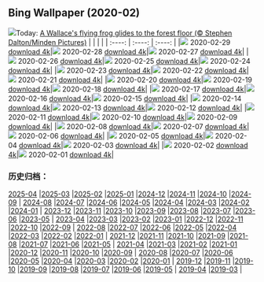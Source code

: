## Bing Wallpaper (2020-02)
![](http://cn.bing.com/th?id=OHR.WallaceFF_EN-US1967284462_UHD.jpg&w=1000)Today: [A Wallace's flying frog glides to the forest floor (© Stephen Dalton/Minden Pictures)](http://cn.bing.com/th?id=OHR.WallaceFF_EN-US1967284462_UHD.jpg)
|      |      |      |
| :----: | :----: | :----: |
|![](http://cn.bing.com/th?id=OHR.WallaceFF_EN-US1967284462_UHD.jpg&pid=hp&w=384&h=216&rs=1&c=4) 2020-02-29 [download 4k](http://cn.bing.com/th?id=OHR.WallaceFF_EN-US1967284462_UHD.jpg)|![](http://cn.bing.com/th?id=OHR.OtterCreekVT_EN-US1557441690_UHD.jpg&pid=hp&w=384&h=216&rs=1&c=4) 2020-02-28 [download 4k](http://cn.bing.com/th?id=OHR.OtterCreekVT_EN-US1557441690_UHD.jpg)|![](http://cn.bing.com/th?id=OHR.PBWhaleBones_EN-US8550622199_UHD.jpg&pid=hp&w=384&h=216&rs=1&c=4) 2020-02-27 [download 4k](http://cn.bing.com/th?id=OHR.PBWhaleBones_EN-US8550622199_UHD.jpg)|
|![](http://cn.bing.com/th?id=OHR.AcadiaSunrise_EN-US8474021804_UHD.jpg&pid=hp&w=384&h=216&rs=1&c=4) 2020-02-26 [download 4k](http://cn.bing.com/th?id=OHR.AcadiaSunrise_EN-US8474021804_UHD.jpg)|![](http://cn.bing.com/th?id=OHR.ArmstrongPark_EN-US8412696471_UHD.jpg&pid=hp&w=384&h=216&rs=1&c=4) 2020-02-25 [download 4k](http://cn.bing.com/th?id=OHR.ArmstrongPark_EN-US8412696471_UHD.jpg)|![](http://cn.bing.com/th?id=OHR.Windhorses_EN-US8344477103_UHD.jpg&pid=hp&w=384&h=216&rs=1&c=4) 2020-02-24 [download 4k](http://cn.bing.com/th?id=OHR.Windhorses_EN-US8344477103_UHD.jpg)|
|![](http://cn.bing.com/th?id=OHR.LakeGullMN_EN-US8273213396_UHD.jpg&pid=hp&w=384&h=216&rs=1&c=4) 2020-02-23 [download 4k](http://cn.bing.com/th?id=OHR.LakeGullMN_EN-US8273213396_UHD.jpg)|![](http://cn.bing.com/th?id=OHR.AbuSimbelSunFest_EN-US8115834133_UHD.jpg&pid=hp&w=384&h=216&rs=1&c=4) 2020-02-22 [download 4k](http://cn.bing.com/th?id=OHR.AbuSimbelSunFest_EN-US8115834133_UHD.jpg)|![](http://cn.bing.com/th?id=OHR.OlindaCarnival_EN-US7914915440_UHD.jpg&pid=hp&w=384&h=216&rs=1&c=4) 2020-02-21 [download 4k](http://cn.bing.com/th?id=OHR.OlindaCarnival_EN-US7914915440_UHD.jpg)|
|![](http://cn.bing.com/th?id=OHR.CloudsPelmo_EN-US7754683425_UHD.jpg&pid=hp&w=384&h=216&rs=1&c=4) 2020-02-20 [download 4k](http://cn.bing.com/th?id=OHR.CloudsPelmo_EN-US7754683425_UHD.jpg)|![](http://cn.bing.com/th?id=OHR.WanderingAlbatross_EN-US7624194630_UHD.jpg&pid=hp&w=384&h=216&rs=1&c=4) 2020-02-19 [download 4k](http://cn.bing.com/th?id=OHR.WanderingAlbatross_EN-US7624194630_UHD.jpg)|![](http://cn.bing.com/th?id=OHR.PlutoCrescent_EN-US7560373003_UHD.jpg&pid=hp&w=384&h=216&rs=1&c=4) 2020-02-18 [download 4k](http://cn.bing.com/th?id=OHR.PlutoCrescent_EN-US7560373003_UHD.jpg)|
|![](http://cn.bing.com/th?id=OHR.MRNMSD_EN-US1457690831_UHD.jpg&pid=hp&w=384&h=216&rs=1&c=4) 2020-02-17 [download 4k](http://cn.bing.com/th?id=OHR.MRNMSD_EN-US1457690831_UHD.jpg)|![](http://cn.bing.com/th?id=OHR.LemonDragon_EN-US7455819536_UHD.jpg&pid=hp&w=384&h=216&rs=1&c=4) 2020-02-16 [download 4k](http://cn.bing.com/th?id=OHR.LemonDragon_EN-US7455819536_UHD.jpg)|![](http://cn.bing.com/th?id=OHR.HumpbackHerring_EN-US7403030704_UHD.jpg&pid=hp&w=384&h=216&rs=1&c=4) 2020-02-15 [download 4k](http://cn.bing.com/th?id=OHR.HumpbackHerring_EN-US7403030704_UHD.jpg)|
|![](http://cn.bing.com/th?id=OHR.CorsicaHeart_EN-US7363711239_UHD.jpg&pid=hp&w=384&h=216&rs=1&c=4) 2020-02-14 [download 4k](http://cn.bing.com/th?id=OHR.CorsicaHeart_EN-US7363711239_UHD.jpg)|![](http://cn.bing.com/th?id=OHR.AbiquaFalls_EN-US4408914137_UHD.jpg&pid=hp&w=384&h=216&rs=1&c=4) 2020-02-13 [download 4k](http://cn.bing.com/th?id=OHR.AbiquaFalls_EN-US4408914137_UHD.jpg)|![](http://cn.bing.com/th?id=OHR.PinzonIslandTortoise_EN-US4325314925_UHD.jpg&pid=hp&w=384&h=216&rs=1&c=4) 2020-02-12 [download 4k](http://cn.bing.com/th?id=OHR.PinzonIslandTortoise_EN-US4325314925_UHD.jpg)|
|![](http://cn.bing.com/th?id=OHR.SylviaEarle_EN-US4248966328_UHD.jpg&pid=hp&w=384&h=216&rs=1&c=4) 2020-02-11 [download 4k](http://cn.bing.com/th?id=OHR.SylviaEarle_EN-US4248966328_UHD.jpg)|![](http://cn.bing.com/th?id=OHR.SuperkilenPark_EN-US4074449236_UHD.jpg&pid=hp&w=384&h=216&rs=1&c=4) 2020-02-10 [download 4k](http://cn.bing.com/th?id=OHR.SuperkilenPark_EN-US4074449236_UHD.jpg)|![](http://cn.bing.com/th?id=OHR.HollywoodSign_EN-US3888664438_UHD.jpg&pid=hp&w=384&h=216&rs=1&c=4) 2020-02-09 [download 4k](http://cn.bing.com/th?id=OHR.HollywoodSign_EN-US3888664438_UHD.jpg)|
|![](http://cn.bing.com/th?id=OHR.PingxiLantern_EN-US3795457184_UHD.jpg&pid=hp&w=384&h=216&rs=1&c=4) 2020-02-08 [download 4k](http://cn.bing.com/th?id=OHR.PingxiLantern_EN-US3795457184_UHD.jpg)|![](http://cn.bing.com/th?id=OHR.QuebecWinter_EN-US3715352171_UHD.jpg&pid=hp&w=384&h=216&rs=1&c=4) 2020-02-07 [download 4k](http://cn.bing.com/th?id=OHR.QuebecWinter_EN-US3715352171_UHD.jpg)|![](http://cn.bing.com/th?id=OHR.SneezeSpring_EN-US3645892670_UHD.jpg&pid=hp&w=384&h=216&rs=1&c=4) 2020-02-06 [download 4k](http://cn.bing.com/th?id=OHR.SneezeSpring_EN-US3645892670_UHD.jpg)|
|![](http://cn.bing.com/th?id=OHR.AlbertaBubbles_EN-US3535339115_UHD.jpg&pid=hp&w=384&h=216&rs=1&c=4) 2020-02-05 [download 4k](http://cn.bing.com/th?id=OHR.AlbertaBubbles_EN-US3535339115_UHD.jpg)|![](http://cn.bing.com/th?id=OHR.LionRock_EN-US3384136847_UHD.jpg&pid=hp&w=384&h=216&rs=1&c=4) 2020-02-04 [download 4k](http://cn.bing.com/th?id=OHR.LionRock_EN-US3384136847_UHD.jpg)|![](http://cn.bing.com/th?id=OHR.RapaNuiFestival_EN-US3295875465_UHD.jpg&pid=hp&w=384&h=216&rs=1&c=4) 2020-02-03 [download 4k](http://cn.bing.com/th?id=OHR.RapaNuiFestival_EN-US3295875465_UHD.jpg)|
|![](http://cn.bing.com/th?id=OHR.MeerkatHuddle_EN-US3180214061_UHD.jpg&pid=hp&w=384&h=216&rs=1&c=4) 2020-02-02 [download 4k](http://cn.bing.com/th?id=OHR.MeerkatHuddle_EN-US3180214061_UHD.jpg)|![](http://cn.bing.com/th?id=OHR.MappingCourage_EN-US3088004881_UHD.jpg&pid=hp&w=384&h=216&rs=1&c=4) 2020-02-01 [download 4k](http://cn.bing.com/th?id=OHR.MappingCourage_EN-US3088004881_UHD.jpg)|
### 历史归档：
[2025-04](/picture/2025-04/) |[2025-03](/picture/2025-03/) |[2025-02](/picture/2025-02/) |[2025-01](/picture/2025-01/) |[2024-12](/picture/2024-12/) |[2024-11](/picture/2024-11/) |[2024-10](/picture/2024-10/) |[2024-09](/picture/2024-09/) |
[2024-08](/picture/2024-08/) |[2024-07](/picture/2024-07/) |[2024-06](/picture/2024-06/) |[2024-05](/picture/2024-05/) |[2024-04](/picture/2024-04/) |[2024-03](/picture/2024-03/) |[2024-02](/picture/2024-02/) |[2024-01](/picture/2024-01/) |
[2023-12](/picture/2023-12/) |[2023-11](/picture/2023-11/) |[2023-10](/picture/2023-10/) |[2023-09](/picture/2023-09/) |[2023-08](/picture/2023-08/) |[2023-07](/picture/2023-07/) |[2023-06](/picture/2023-06/) |[2023-05](/picture/2023-05/) |
[2023-04](/picture/2023-04/) |[2023-03](/picture/2023-03/) |[2023-02](/picture/2023-02/) |[2023-01](/picture/2023-01/) |[2022-12](/picture/2022-12/) |[2022-11](/picture/2022-11/) |[2022-10](/picture/2022-10/) |[2022-09](/picture/2022-09/) |
[2022-08](/picture/2022-08/) |[2022-07](/picture/2022-07/) |[2022-06](/picture/2022-06/) |[2022-05](/picture/2022-05/) |[2022-04](/picture/2022-04/) |[2022-03](/picture/2022-03/) |[2022-02](/picture/2022-02/) |[2022-01](/picture/2022-01/) |
[2021-12](/picture/2021-12/) |[2021-11](/picture/2021-11/) |[2021-10](/picture/2021-10/) |[2021-09](/picture/2021-09/) |[2021-08](/picture/2021-08/) |[2021-07](/picture/2021-07/) |[2021-06](/picture/2021-06/) |[2021-05](/picture/2021-05/) |
[2021-04](/picture/2021-04/) |[2021-03](/picture/2021-03/) |[2021-02](/picture/2021-02/) |[2021-01](/picture/2021-01/) |[2020-12](/picture/2020-12/) |[2020-11](/picture/2020-11/) |[2020-10](/picture/2020-10/) |[2020-09](/picture/2020-09/) |
[2020-08](/picture/2020-08/) |[2020-07](/picture/2020-07/) |[2020-06](/picture/2020-06/) |[2020-05](/picture/2020-05/) |[2020-04](/picture/2020-04/) |[2020-03](/picture/2020-03/) |[2020-02](/picture/2020-02/) |[2020-01](/picture/2020-01/) |
[2019-12](/picture/2019-12/) |[2019-11](/picture/2019-11/) |[2019-10](/picture/2019-10/) |[2019-09](/picture/2019-09/) |[2019-08](/picture/2019-08/) |[2019-07](/picture/2019-07/) |[2019-06](/picture/2019-06/) |[2019-05](/picture/2019-05/) |
[2019-04](/picture/2019-04/) |[2019-03](/picture/2019-03/) |
